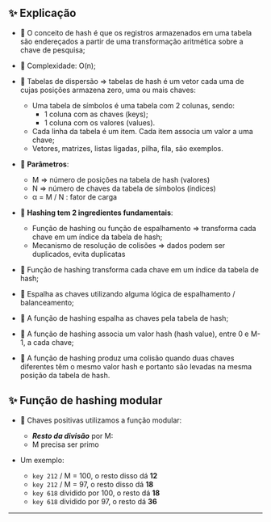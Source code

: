 ## ✨ Explicação

- 📌 O conceito de hash é que os registros armazenados em uma tabela são endereçados a partir de uma transformação aritmética sobre a chave de pesquisa;

- 📌 Complexidade: O(n);

- 📌 Tabelas de dispersão => tabelas de hash é um vetor cada uma de cujas posições armazena zero, uma ou mais chaves:
	- Uma tabela de símbolos é uma tabela com 2 colunas, sendo:
		- 1 coluna com as chaves (keys);
		- 1 coluna com os valores (values).
	- Cada linha da tabela é um item. Cada item associa um valor a uma chave;
	- Vetores, matrizes, listas ligadas, pilha, fila, são exemplos.

- 📌 **Parâmetros**:
	- M => número de posições na tabela de hash (valores)
	- N => número de chaves da tabela de símbolos (índices)
	- α = M / N : fator de carga

- 📌 **Hashing tem 2 ingredientes fundamentais**:
	- Função de hashing ou função de espalhamento => transforma cada chave em um índice da tabela de hash;
	- Mecanismo de resolução de colisões => dados podem ser duplicados, evita duplicatas

- 📌 Função de hashing transforma cada chave em um índice da tabela de hash;
- 📌 Espalha as chaves utilizando alguma lógica de espalhamento / balanceamento;
- 📌 A função de hashing espalha as chaves pela tabela de hash;
- 📌 A função de hashing associa um valor hash (hash value), entre 0 e M-1, a cada chave;
- 📌 A função de hashing produz uma colisão quando duas chaves diferentes têm o mesmo valor hash e portanto são levadas na mesma posição da tabela de hash.

## ✨ Função de hashing modular
- 📌 Chaves positivas utilizamos a função modular:
	- ***Resto da divisão*** por M:
	- M precisa ser primo

- Um exemplo:
	- `key 212` / M = 100, o resto disso dá **12**
	- `key 212` / M = 97, o resto disso dá **18**
	- `key 618` dividido por 100, o resto dá **18**
	- `key 618` dividido por 97, o resto dá **36**
 ---
